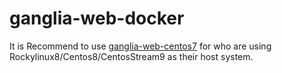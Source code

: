 # ganglia-web-docker

It is Recommend to use [ganglia-web-centos7](https://github.com/berlin2123/ganglia-web-docker/tree/main/ganglia-web-centos7) for who are using Rockylinux8/Centos8/CentosStream9 as their host system.
